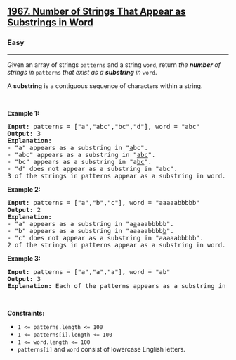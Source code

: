 <h2><a href="https://leetcode.com/problems/number-of-strings-that-appear-as-substrings-in-word/">1967. Number of Strings That Appear as Substrings in Word</a></h2><h3>Easy</h3><hr><div style="user-select: auto;"><p style="user-select: auto;">Given an array of strings <code style="user-select: auto;">patterns</code> and a string <code style="user-select: auto;">word</code>, return <em style="user-select: auto;">the <strong style="user-select: auto;">number</strong> of strings in </em><code style="user-select: auto;">patterns</code><em style="user-select: auto;"> that exist as a <strong style="user-select: auto;">substring</strong> in </em><code style="user-select: auto;">word</code>.</p>

<p style="user-select: auto;">A <strong style="user-select: auto;">substring</strong> is a contiguous sequence of characters within a string.</p>

<p style="user-select: auto;">&nbsp;</p>
<p style="user-select: auto;"><strong style="user-select: auto;">Example 1:</strong></p>

<pre style="user-select: auto;"><strong style="user-select: auto;">Input:</strong> patterns = ["a","abc","bc","d"], word = "abc"
<strong style="user-select: auto;">Output:</strong> 3
<strong style="user-select: auto;">Explanation:</strong>
- "a" appears as a substring in "<u style="user-select: auto;">a</u>bc".
- "abc" appears as a substring in "<u style="user-select: auto;">abc</u>".
- "bc" appears as a substring in "a<u style="user-select: auto;">bc</u>".
- "d" does not appear as a substring in "abc".
3 of the strings in patterns appear as a substring in word.
</pre>

<p style="user-select: auto;"><strong style="user-select: auto;">Example 2:</strong></p>

<pre style="user-select: auto;"><strong style="user-select: auto;">Input:</strong> patterns = ["a","b","c"], word = "aaaaabbbbb"
<strong style="user-select: auto;">Output:</strong> 2
<strong style="user-select: auto;">Explanation:</strong>
- "a" appears as a substring in "a<u style="user-select: auto;">a</u>aaabbbbb".
- "b" appears as a substring in "aaaaabbbb<u style="user-select: auto;">b</u>".
- "c" does not appear as a substring in "aaaaabbbbb".
2 of the strings in patterns appear as a substring in word.
</pre>

<p style="user-select: auto;"><strong style="user-select: auto;">Example 3:</strong></p>

<pre style="user-select: auto;"><strong style="user-select: auto;">Input:</strong> patterns = ["a","a","a"], word = "ab"
<strong style="user-select: auto;">Output:</strong> 3
<strong style="user-select: auto;">Explanation:</strong> Each of the patterns appears as a substring in word "<u style="user-select: auto;">a</u>b".
</pre>

<p style="user-select: auto;">&nbsp;</p>
<p style="user-select: auto;"><strong style="user-select: auto;">Constraints:</strong></p>

<ul style="user-select: auto;">
	<li style="user-select: auto;"><code style="user-select: auto;">1 &lt;= patterns.length &lt;= 100</code></li>
	<li style="user-select: auto;"><code style="user-select: auto;">1 &lt;= patterns[i].length &lt;= 100</code></li>
	<li style="user-select: auto;"><code style="user-select: auto;">1 &lt;= word.length &lt;= 100</code></li>
	<li style="user-select: auto;"><code style="user-select: auto;">patterns[i]</code> and <code style="user-select: auto;">word</code> consist of lowercase English letters.</li>
</ul>
</div>